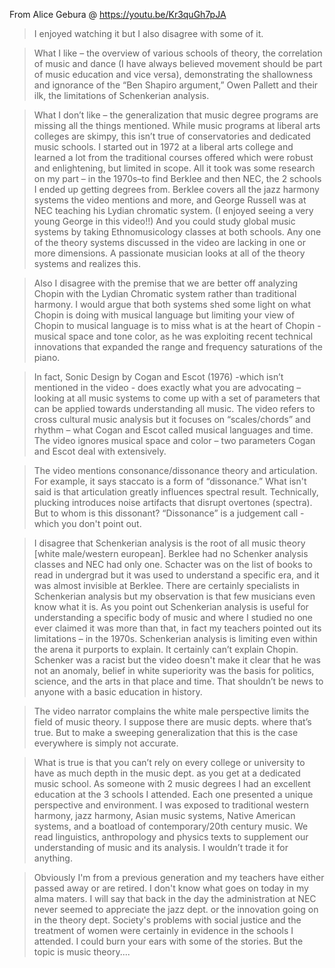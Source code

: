 
From Alice Gebura @ https://youtu.be/Kr3quGh7pJA

>I enjoyed watching it but I also disagree with some of it.
 
>What I like – the overview of various schools of theory, the correlation of music and dance (I have always believed movement should be part of music education and vice versa), demonstrating the shallowness and ignorance of the “Ben Shapiro argument,” Owen Pallett and their ilk, the limitations of Schenkerian analysis. 
 
>What I don’t like – the generalization that music degree programs are missing all the things mentioned. While music programs at liberal arts colleges are skimpy, this isn’t true of conservatories and dedicated music schools. I started out in 1972 at a liberal arts college and learned a lot from the traditional courses offered which were robust and enlightening, but limited in scope. All it took was some research on my part – in the 1970s–to find Berklee and then NEC, the 2 schools I ended up getting degrees from. Berklee covers all the jazz harmony systems the video mentions and more, and George Russell was at NEC teaching his Lydian chromatic system. (I enjoyed seeing a very young George in this video!!)  And you could study global music systems by taking Ethnomusicology classes at both schools. Any one of the theory systems discussed in the video are lacking in one or more dimensions. A passionate musician looks at all of the theory systems and realizes this. 
 
>Also I disagree with the premise that we are better off analyzing Chopin with the Lydian Chromatic system rather than traditional harmony. I would argue that both systems shed some light on what Chopin is doing with musical language but limiting your view of Chopin to musical language is to miss what is at the heart of Chopin - musical space and tone color, as he was exploiting recent technical innovations that expanded the range and frequency saturations of the piano. 
 
>In fact, Sonic Design by Cogan and Escot (1976) -which isn’t mentioned in the video - does exactly what you are advocating – looking at all music systems to come up with a set of parameters that can be applied towards understanding all music. The video refers to cross cultural music analysis but it focuses  on “scales/chords” and rhythm – what Cogan and Escot called musical languages and time.  The video ignores musical space and color – two parameters Cogan and Escot deal with extensively.
 
>The video mentions consonance/dissonance theory and articulation. For example, it says staccato is a form of “dissonance.” What isn't said is that articulation greatly influences spectral result. Technically, plucking introduces noise artifacts that disrupt overtones (spectra). But to whom is this dissonant? “Dissonance” is a judgement call - which you don't point out. 
 
>I disagree that Schenkerian analysis is the root of all music theory [white male/western european]. Berklee had no Schenker analysis classes and NEC had only one. Schacter was on the list of books to read in undergrad but it was used to understand a specific era, and it was almost invisible at Berklee. There are certainly specialists in Schenkerian analysis but my observation is that few musicians even know what it is. As you point out Schenkerian analysis is useful for understanding a specific body of music and where I studied no one ever claimed it was more than that, in fact my teachers pointed out its limitations – in the 1970s. Schenkerian analysis is limiting even within the arena it purports to explain. It certainly can’t explain Chopin. Schenker was a racist but the video doesn't make it clear that he was not an anomaly, belief in white superiority was the basis for politics, science, and the arts in that place and time. That shouldn’t be news to anyone with a basic education in history.  
 
>The video narrator complains the white male perspective limits the field of music theory. I suppose there are music depts. where that’s true. But to make a sweeping generalization that this is the case everywhere is simply not accurate. 
 
>What is true is that you can’t rely on every college or university to have as much depth in the music dept. as you get at a dedicated music school. As someone with 2 music degrees I had an excellent education at the 3 schools I attended. Each one presented a unique perspective and environment. I was exposed to traditional western harmony, jazz harmony, Asian music systems, Native American systems, and a boatload of contemporary/20th century music. We read linguistics, anthropology and physics texts to supplement our understanding of music and its analysis. I wouldn’t trade it for anything.

>Obviously I'm from a previous generation and my teachers have either passed away or are retired. I don't know what goes on today in my alma maters. I will say that back in the day the administration at NEC never seemed to appreciate the jazz dept. or the innovation going on in the theory dept. Society's problems with social justice and the treatment of women were certainly in evidence in the schools I attended. I could burn your ears with some of the stories. But the topic is music theory....